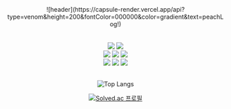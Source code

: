 <div align="center">
  ![header](https://capsule-render.vercel.app/api?type=venom&height=200&fontColor=000000&color=gradient&text=peachLog!)
  <br><br><br>

  <img src="https://img.shields.io/badge/java-%23007396.svg?&style=for-the-badge&logo=java&logoColor=white" />
  <img src="https://img.shields.io/badge/python-%233776AB.svg?&style=for-the-badge&logo=python&logoColor=white" />
  <br>
  <img src="https://img.shields.io/badge/html5-%23E34F26.svg?&style=for-the-badge&logo=html5&logoColor=white" />
  <img src="https://img.shields.io/badge/css3-%231572B6.svg?&style=for-the-badge&logo=css3&logoColor=white" />
  <img src="https://img.shields.io/badge/javascript-%23F7DF1E.svg?&style=for-the-badge&logo=javascript&logoColor=black" />
  <br>
  <img src="https://img.shields.io/badge/django-%23092E20.svg?&style=for-the-badge&logo=django&logoColor=white" />
  <img src="https://img.shields.io/badge/amazon%20aws-%23232F3E.svg?&style=for-the-badge&logo=amazon%20aws&logoColor=white" />
  <img src="https://img.shields.io/badge/mysql-%234479A1.svg?&style=for-the-badge&logo=mysql&logoColor=white" />
  <br><br>
  
  ![Top Langs](https://github-readme-stats.vercel.app/api/top-langs/?username=anuraghazra&layout=compact)
  <br>
  
  [![Solved.ac
  프로필](http://mazassumnida.wtf/api/v2/generate_badge?boj={opeach2v})](https://solved.ac/{opeach2v})
  
</div>
